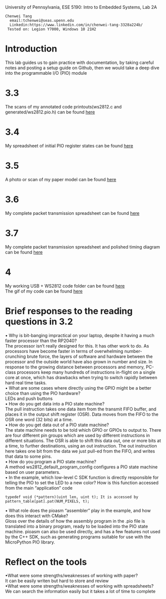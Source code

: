 University of Pennsylvania, ESE 5190: Intro to Embedded Systems, Lab 2A

```
Chenwei Tang
  email:tchenwei@seas.upenn.edu
  Linkedin:https://www.linkedin.com/in/chenwei-tang-3328a224b/
 Tested on: Legion Y7000, Windows 10 21H2
```
# Introduction
This lab guides us to gain practice with documentation, by taking careful notes and posting a setup guide on Github, then we would take a deep dive into the programmable I/O (PIO) module
# 3.3
The scans of my annotated code printouts(ws2812.c and generated/ws2812.pio.h) can be found [here](https://github.com/Chenwei-Tang/ese5190-2022-lab2-into-the-void-star/blob/main/Part3/3.3.pdf)
# 3.4
My spreadsheet of initial PIO register states can be found [here](https://github.com/Chenwei-Tang/ese5190-2022-lab2-into-the-void-star/blob/main/Part3/3.4.xlsx)
# 3.5
A photo or scan of my paper model can be found [here](https://github.com/Chenwei-Tang/ese5190-2022-lab2-into-the-void-star/blob/main/Part3/3.5.pdf)
# 3.6
My complete packet transmission spreadsheet can be found [here](https://github.com/Chenwei-Tang/ese5190-2022-lab2-into-the-void-star/blob/main/Part3/3.6.xlsx)
# 3.7
My complete packet transmission spreadsheet and polished timing diagram can be found [here](https://github.com/Chenwei-Tang/ese5190-2022-lab2-into-the-void-star/blob/main/Part3/3.6%263.7.png)
# 4
My working USB + WS2812 code folder can be found [here](https://github.com/Chenwei-Tang/ese5190-2022-lab2-into-the-void-star/tree/main/Part4/pico-project)<br>
The gif of my code can be found [here](https://github.com/Chenwei-Tang/ese5190-2022-lab2-into-the-void-star/blob/main/Part4/part4.gif)
# Brief responses to the reading questions in 3.2
• Why is bit-banging impractical on your laptop, despite it having a much faster processor than the RP2040?<br>
The processor isn’t really designed for this. It has other work to do. As processors have become faster in terms of overwhelming number-crunching brute force, the layers of software and hardware between the processor and the outside world have also grown in number and size. In response to the growing distance between processors and memory, PC-class processors keep many hundreds of instructions in-flight on a single core at once, which has drawbacks when trying to switch rapidly between hard real time tasks.<br>
• What are some cases where directly using the GPIO might be a better choice than using the PIO hardware?<br>
LEDs and push buttons<br>
• How do you get data into a PIO state machine?<br>
The pull instruction takes one data item from the transmit FIFO buffer, and places it in the output shift register (OSR). Data moves from the FIFO to the OSR one word (32 bits) at a time. <br>
• How do you get data out of a PIO state machine?<br>
The state machine needs to be told which GPIO or GPIOs to output to. There are four different pin groups which are used by different instructions in different situations. The OSR is able to shift this data out, one or more bits at a time, to further destinations, using an out instruction. The out instruction here takes one bit from the data we just pull-ed from the FIFO, and writes that data to some pins.<br>
• How do you program a PIO state machine?<br>
A method ws2812_default_program_config configures a PIO state machine based on user parameters.<br>
• In the example, which low-level C SDK function is directly responsible for telling the PIO to set the LED to a new color? How is this function accessed from the main “application” code
```
typedef void (*pattern)(uint len, uint t); It is accessed by pattern_table[pat].pat(NUM_PIXELS, t);
```
• What role does the pioasm “assembler” play in the example, and how does this interact with CMake?<br>
Gloss over the details of how the assembly program in the .pio file is translated into a binary program, ready to be loaded into the PIO state machine. pioasm can also be used directly, and has a few features not used by the C++ SDK, such as generating programs suitable for use with the MicroPython PIO library.<br>
# Reflect on the tools
•What were some strengths/weaknesses of working with paper?<br>
It can be easily writen but hard to store and review<br>
•What were some strengths/weaknesses of working with spreadsheets?<br>
We can search the information easily but it takes a lot of time to complete<br>
